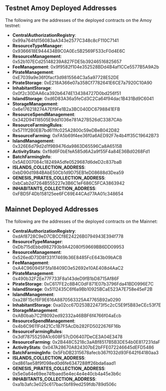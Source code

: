 ## Testnet Amoy Deployed Addresses

The following are the addresses of the deployed contracts on the Amoy testnet:

- **CentralAuthorizationRegistry**: 0x99a764fd156083aA343e2577C348c8cF110C7141
- **ResourceTypeManager**: 0x9366618E944434B9C0A0Ec5B2569F533cF0d4E6C
- **ResourceManagement**: 0x52b107ECd25148239A827FDE5b39246516825657
- **FeeManagement**: 0x9f9582f104e352528BDd4B4af1CCe5577B5A9A2b
- **PirateManagement**: 0xE7039a9e36f0facf3d9815564C3a5a97728E52DE
- **PirateStorage**: 0xE218A366e07a358Cf7782641E6CE7a7920C10A90
- **InhabitantStorage**: 0x0f2c30DAA6ca392b6474E134384727D0bd256f51
- **IslandStorage**: 0xd6D83A36a5feCd3C2Ca64f94dac1B431Bd9C6041
- **StorageManagement**: 0x6e176218274A7Ef9Fe1B2a3BC040DC6798841EFB
- **ResourceSpendManagement**: 0x342D94118505E9dd1036e781A27B526dC3387CAb
- **ResourceFarmingRules**: 0x5711f2B0EB7bd611fc025A2800c59eDBeB042D82
- **ResourceFarming**: 0xFA5b69f4ee36f0a6AED92F7e4b4ff35C19642B73
- **IslandManagement**: 0x326E6d79d2d1f9B9476da9863D65596Ca8A6515B
- **ActivityStats**: 0xf8d6F0bEfeA585d6A2a9f55F4a84E36Bd0268Fd1
- **BatchFarmingInfo**: 0x5AE007084c18249A5dfe0529687d6deD2c837baB
- **ISLANDS_COLLECTION_ADDRESS**: 0xbD90d1984BAbE50Cb1d9D75EB1eD08688d3Dea59
- **GENESIS_PIRATES_COLLECTION_ADDRESS**: 0xbCab2d7264B555227e3B6C1eF686C5FCA3863942
- **INHABITANTS_COLLECTION_ADDRESS**: 0xFBD5F4Db158125ee6FC69E44CAd77AA01c348654

## Mainnet Deployed Addresses

The following are the addresses of the deployed contracts on the Mainnet:

- **CentralAuthorizationRegistry**: 0xdAf8728C9eD7CBCCf8E24226B0794943E394f778
- **ResourceTypeManager**: 0xDb715dEbbd982793b9A42080f59669BB6DD09953
- **ResourceManagement**: 0x526edD73D8f331f7469b36E8485FcE643b09bACB
- **FeeManagement**: 0xA4C960945F5fa18409D3e52692e10AE408d4AaC2
- **PirateManagement**: 0x490b32F2Ee77F733F8a143deD9fB1bD8715Af86F
- **PirateStorage**: 0xC617FE2c8B4C0dF871E07b3796Fda41BD0996E7C
- **IslandStorage**: 0x5112435C6f6a9Bb10925BCaE523A7E758e45eF2B
- **IslandManagement**: 0xa28F15cf6F9E616A8870563325A47765B92a0290
- **InhabitantStorage**: 0xa02cc67D253B22473f5c2cC5E9f5B83eCEc53f7E
- **StorageManagement**: 0xAB0bab7C2f8092ed92332a46BBF6f4766f04aEcb
- **ResourceSpendManagement**: 0x4b6C9611Fd421Cc1B7F5AcDb282FD5022676F16b
- **ResourceFarmingRules**: 0x3df78755259A1c608F57cD06407DeCE3A04E3478
- **ResourceFarming**: 0x2B448C5218c3aABf8517B5B3DE54b0E817231daF
- **ActivityStats**: 0x047A28670A824307bE2bFFE072246645dEFD5486
- **BatchFarmingInfo**: 0x5FbDB2315678afecb367f032d93F642f64180aa3
- **ISLANDS_COLLECTION_ADDRESS**: 0xd861ae58f9f098ed0d6fe6347288ff26bda6aad1
- **GENESIS_PIRATES_COLLECTION_ADDRESS**: 0x5e0a64e69ee74fbaed5e4ec4e4e40cb4a45e3b6c
- **INHABITANTS_COLLECTION_ADDRESS**: 0xa1b3afc3e025c617bac5bf89ed259fdb789d506c

